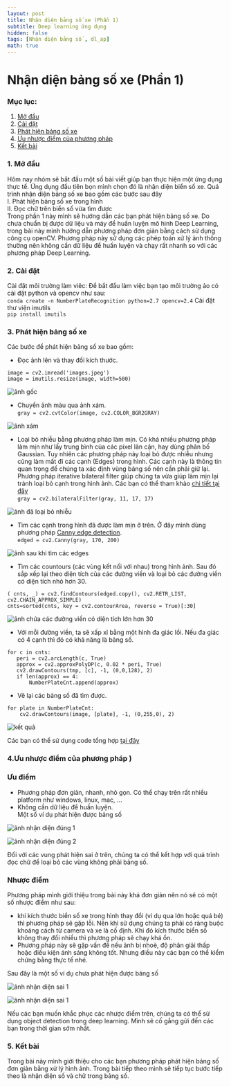 ```yaml
---
layout: post
title: Nhận diện bảng số xe (Phần 1)
subtitle: Deep learning ứng dụng
hidden: false
tags: [Nhận diện bảng số , dl_ap]
math: true
---
```


# Nhận diện bảng số xe (Phần 1)
### Mục lục:
1. [Mở đầu](#intro)
2. [Cài đặt](#install )
3. [Phát hiện bảng số xe](#method )
4. [Ưu nhược điểm của phương pháp ](#limitation)
5. [Kết bài](#conclusion)


### 1. Mở đầu <a name="intro"></a>
Hôm nay nhóm sẽ bắt đầu một số bài viết giúp bạn thực hiện một ứng dụng thực tế. Ứng dụng đầu tiên bọn mình chọn đó là nhận diện biển số xe. Quá trình nhận diện bảng số xe bao gồm các bước sau đây  
I. Phát hiện bảng số xe trong hình  
II. Đọc chữ trên biển số vừa tìm được  
Trong phần 1 này mình sẽ hướng dẫn các bạn phát hiện bảng số xe. Do chưa chuẩn bị được dữ liệu và máy để huấn luyện mô hình 
Deep Learning, trong bài này mình hướng dẫn phương pháp đơn giản bằng cách sử dụng công cụ openCV. Phương pháp này sử dụng các phép toán xử lý ảnh thông thường nên không cần dữ liệu để huấn luyện và chạy rất nhanh so với các phương pháp Deep Learning.  

### 2. Cài đặt <a name="install"></a>
Cài đặt môi trường làm viêc: Để bắt đầu làm việc bạn tạo môi trường ảo có cài đặt python và opencv như sau:  
```conda create -n NumberPlateRecognition python=2.7 opencv=2.4```
Cài đặt thư viện imutils  
```pip install imutils```  
### 3. Phát hiện bảng số xe <a name="method"></a>
Các bước để phát hiện bảng số xe bao gồm:  
+ Đọc ảnh lên và thay đổi kích thước.  
```
image = cv2.imread('images.jpeg')
image = imutils.resize(image, width=500)
```  

![ảnh gốc](/img/20180706/images.jpeg)

+ Chuyển ảnh màu qua ảnh xám.  
```gray = cv2.cvtColor(image, cv2.COLOR_BGR2GRAY)```  

![ảnh xám](/img/20180706/image_gray.jpeg)  

+ Loại bỏ nhiễu bằng phương pháp làm mịn. Có khá nhiều phương pháp làm mịn như lấy trung bình của các pixel lân cận, hay dùng phân bố Gaussian. Tuy nhiên các phương pháp này loại bỏ được nhiễu nhưng cũng làm mất đi các cạnh (Edges) trong hình. Các cạnh này là thông tin quan trọng để chúng ta xác định vùng bảng số nên cần phải giữ lại. Phương pháp iterative bilateral filter giúp chúng ta vừa giúp làm mịn lại tránh loại bỏ cạnh trong hình ảnh. Các bạn có thể tham khảo [chi tiết tại đây](http://eric-yuan.me/bilateral-filtering/)  
```gray = cv2.bilateralFilter(gray, 11, 17, 17)```

![ảnh đã loại bỏ nhiễu](/img/20180706/image_bilateral.jpeg)  

+ Tìm các cạnh trong hình đã được làm mịn ở trên. Ở đây mình dùng phương pháp [Canny edge detection](https://docs.opencv.org/3.4/da/d22/tutorial_py_canny.html).  
```edged = cv2.Canny(gray, 170, 200)```  

![ảnh sau khi tìm các edges](/img/20180706/image_cany.jpeg)  

+ Tìm các countours (các vùng kết nối với nhau) trong hình ảnh. Sau đó sắp xếp lại theo diện tích của các đường viền và loại bỏ các đường viền có diện tích nhỏ hơn 30.   

```
( cnts, _) = cv2.findContours(edged.copy(), cv2.RETR_LIST, cv2.CHAIN_APPROX_SIMPLE) 
cnts=sorted(cnts, key = cv2.contourArea, reverse = True)[:30]
```  

![ảnh chứa các đường viền có diện tích lớn hơn 30](/img/20180706/image_countour.jpeg)  

+ Với mỗi đường viền, ta sẽ xấp xỉ bằng một hình đa giác lồi. Nếu đa giác có 4 cạnh thì đó có khả năng là bảng số.  
```
for c in cnts:
   peri = cv2.arcLength(c, True)
   approx = cv2.approxPolyDP(c, 0.02 * peri, True)
   cv2.drawContours(tmp, [c], -1, (0,0,128), 2)
   if len(approx) == 4:
       NumberPlateCnt.append(approx)
```  

+ Vẽ lại các bảng số đã tìm được.  
```
for plate in NumberPlateCnt:
    cv2.drawContours(image, [plate], -1, (0,255,0), 2)
```  

![kết quả](/img/20180706/image_result.jpeg)  

Các bạn có thể sử dụng code tổng hợp [tại đây](https://github.com/dlapplications/License-Plate-Recognition/blob/master/plateDetection.py)


### 4.Ưu nhược điểm của phương pháp <a name="limitation"></a>)
### Ưu điểm
+ Phương pháp đơn giản, nhanh, nhỏ gọn. Có thể chạy trên rất nhiều platform như windows, linux, mac, ...  
+ Không cần dữ liệu để huấn luyện.  
Một số ví dụ phát hiện được bảng số

![ảnh nhận diện đúng 1](/img/20180706/OK1.jpeg)   

![ảnh  nhận diện đúng 2](/img/20180706/Ok2.jpeg)  

Đối với các vung phát hiện sai ở trên, chúng ta có thể kết hợp với quá trình đọc chữ để loại bỏ các vùng không phải bảng số.


### Nhược điểm
Phương pháp mình giới thiệu trong bài này khá đơn giản nên nó sẽ có một số nhược điểm như sau:
+ khi kích thước biển số xe trong hình thay đổi (ví dụ qua lớn hoặc quá bé) thì phương pháp sẽ gặp lỗi. Nên khi sử dụng chúng ta phải có ràng buộc khoảng cách từ camera và xe là cố định. Khi đó kích thước biển số không thay đổi nhiều thì phương pháp sẽ chạy khá ổn.  
+ Phương pháp này sẽ gặp vấn đề nếu ảnh bị nhoè, độ phân giải thấp hoặc điều kiện ánh sáng không tốt. Nhưng điều này các bạn có thể kiểm chứng bằng thực tế nhé.  

Sau đây là một số ví dụ chưa phát hiện được bảng số


![ảnh nhận diện sai 1](/img/20180706/Error1.jpeg)   

![ảnh nhận diện sai 1](/img/20180706/Error2.jpeg)  

Nếu các bạn muốn khắc phục các nhược điểm trên, chúng ta có thể sử dụng object detection trong deep learning. Mình sẽ cố gắng gửi đến các bạn trong thời gian sớm nhất.

### 5. Kết bài <a name="conclusion"></a>
Trong bài này mình giới thiệu cho các bạn phương pháp phát hiện bảng số đơn giản bằng xử lý hình ảnh. Trong bài tiếp theo mình sẽ tiếp tục bước tiếp theo là nhận diện số và chữ trong bảng số.  




